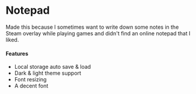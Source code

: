 # Notepad
 
Made this because I sometimes want to write down some notes in the Steam overlay while playing games and didn't find an online notepad that I liked.

#### Features
- Local storage auto save & load
- Dark & light theme support
- Font resizing
- A decent font
